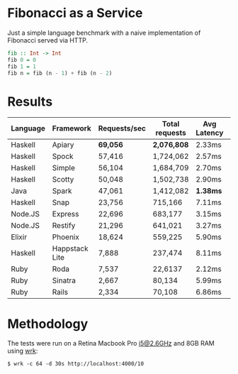 # Fibonacci as a Service

Just a simple language benchmark with a naive implementation of Fibonacci served via HTTP.

```haskell
fib :: Int -> Int
fib 0 = 0
fib 1 = 1
fib n = fib (n - 1) + fib (n - 2)
```

# Results

| Language | Framework      | Requests/sec  | Total requests | Avg Latency | Memory footprint |
| -------- |----------------|---------------|----------------|-------------|------------------|
| Haskell  | Apiary         | **69,056**    | **2,076,808**  | 2.33ms      | 30MB             |
| Haskell  | Spock          | 57,416        | 1,724,062      | 2.57ms      | 28MB             |
| Haskell  | Simple         | 56,104        | 1,684,709      | 2.70ms      | 28MB             |
| Haskell  | Scotty         | 50,048        | 1,502,738      | 2.90ms      | **26MB**         |
| Java     | Spark          | 47,061        | 1,412,082      | **1.38ms**  |                  |
| Haskell  | Snap           | 23,756        | 715,166        | 7.11ms      | 33MB             |
| Node.JS  | Express        | 22,696        | 683,177        | 3.15ms      |                  |
| Node.JS  | Restify        | 21,296        | 641,021        | 3.27ms      |                  |
| Elixir   | Phoenix        | 18,624        | 559,225        | 5.90ms      |                  |
| Haskell  | Happstack Lite | 7,888         | 237,474        | 8.11ms      | 34MB             |
| Ruby     | Roda           | 7,537         | 22,6137        | 2.12ms      |                  |
| Ruby     | Sinatra        | 2,667         | 80,134         | 5.99ms      |                  |
| Ruby     | Rails          | 2,334         | 70,108         | 6.86ms      |                  |

# Methodology

The tests were run on a Retina Macbook Pro i5@2.6GHz and 8GB RAM using [wrk](https://github.com/wg/wrk):

    $ wrk -c 64 -d 30s http://localhost:4000/10
